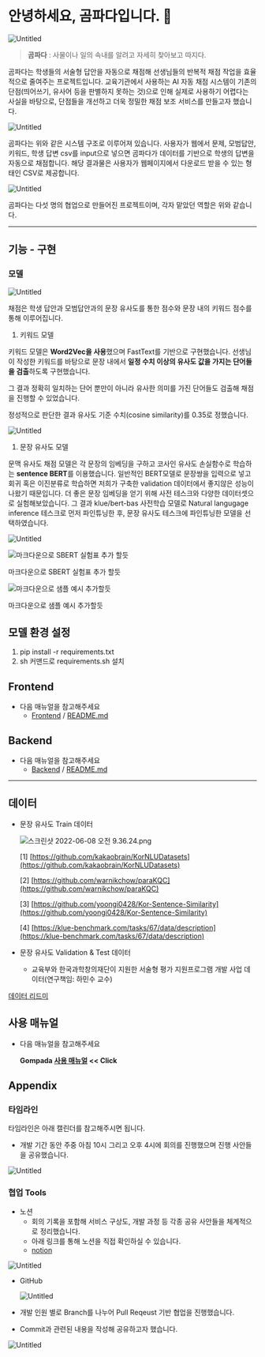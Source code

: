 # 안녕하세요, 곰파다입니다. 👋

![Untitled](ReadME%206bbc2437b908418bb5404eceba7358ee/Untitled.png)

> **곰파다** : 사물이나 일의 속내를 알려고 자세히 찾아보고 따지다.


곰파다는 학생들의 서술형 답안을 자동으로 채점해 선생님들의 반복적 채점 작업을 효율적으로 줄여주는 프로젝트입니다. 교육기관에서 사용하는 AI 자동 채점 시스템이 기존의 단점(띄어쓰기, 유사어 등을 판별하지 못하는 것)으로 인해 실제로 사용하기 어렵다는 사실을 바탕으로, 단점들을 개선하고 더욱 정밀한 채점 보조 서비스를 만들고자 했습니다.

![Untitled](ReadME%206bbc2437b908418bb5404eceba7358ee/Untitled%201.png)

곰파다는 위와 같은 시스템 구조로 이루어져 있습니다. 사용자가 웹에서 문제, 모범답안, 키워드, 학생 답변 csv를 input으로 넣으면 곰파다가 데이터를 기반으로 학생의 답변을 자동으로 채점합니다. 해당 결과물은 사용자가 웹페이지에서 다운로드 받을 수 있는 형태인 CSV로 제공합니다. 

![Untitled](ReadME%206bbc2437b908418bb5404eceba7358ee/Untitled%202.png)

곰파다는 다섯 명의 협업으로 만들어진 프로젝트이며, 각자 맡았던 역할은 위와 같습니다.

---


## 기능 - 구현

### 모델

![Untitled](ReadME%206bbc2437b908418bb5404eceba7358ee/Untitled%203.png)

채점은 학생 답안과 모범답안과의 문장 유사도를 통한 점수와  문장 내의 키워드 점수를 통해 이루어집니다.

1. 키워드 모델

키워드 모델은 **Word2Vec을 사용**했으며 FastText를 기반으로 구현했습니다. 선생님이 작성한 키워드를 바탕으로 문장 내에서 **일정 수치 이상의 유사도 값을 가지는 단어들을 검출**하도록 구현했습니다.

그 결과 정확히 일치하는 단어 뿐만이 아니라 유사한 의미를 가진 단어들도 검출해 채점을 진행할 수 있었습니다.

정성적으로 판단한 결과 유사도 기준 수치(cosine similarity)를 0.35로 정했습니다.

![Untitled](ReadME%206bbc2437b908418bb5404eceba7358ee/Untitled%204.png)

1. 문장 유사도 모델

문맥 유사도 채점 모델은 각 문장의 임베딩을 구하고 코사인 유사도 손실함수로 학습하는 **sentence BERT**를 이용했습니다. 일반적인 BERT모델로 문장쌍을 입력으로 넣고 회귀 혹은 이진분류로 학습하면 저희가 구축한 validation 데이터에서 좋지않은 성능이 나왔기 때문입니다. 더 좋은 문장 임베딩을 얻기 위해 사전 테스크와 다양한 데이터셋으로 실험해보았습니다.  그 결과 klue/bert-bas 사전학습 모델로 Natural langugage inference 테스크로 먼저 파인튜닝한 후,  문장 유사도 테스크에 파인튜닝한 모델을 선택하였습니다.

![Untitled](ReadME%206bbc2437b908418bb5404eceba7358ee/Untitled%205.png)

![마크다운으로 SBERT 실험표 추가 할듯](ReadME%206bbc2437b908418bb5404eceba7358ee/Untitled%206.png)

마크다운으로 SBERT 실험표 추가 할듯

![마크다운으로 샘플 예시 추가할듯](ReadME%206bbc2437b908418bb5404eceba7358ee/Untitled%207.png)

마크다운으로 샘플 예시 추가할듯

## 모델 환경 설정

1. pip install -r requirements.txt
2. sh 커맨드로 requirements.sh 설치

## Frontend

- 다음 매뉴얼을 참고해주세요
    - [Frontend](https://github.com/boostcampaitech3/final-project-level3-nlp-03/tree/main/frontend) / [README.md](https://github.com/boostcampaitech3/final-project-level3-nlp-03/blob/main/frontend/README.md)

## Backend

- 다음 매뉴얼을 참고해주세요
    - [Backend](https://github.com/boostcampaitech3/final-project-level3-nlp-03/tree/main/backend) / [README.md](https://github.com/boostcampaitech3/final-project-level3-nlp-03/blob/main/backend/README.md)

---

## 데이터

- 문장 유사도 Train 데이터
    
    ![스크린샷 2022-06-08 오전 9.36.24.png](ReadME%206bbc2437b908418bb5404eceba7358ee/%E1%84%89%E1%85%B3%E1%84%8F%E1%85%B3%E1%84%85%E1%85%B5%E1%86%AB%E1%84%89%E1%85%A3%E1%86%BA_2022-06-08_%E1%84%8B%E1%85%A9%E1%84%8C%E1%85%A5%E1%86%AB_9.36.24.png)
    
    [1] [https://github.com/kakaobrain/KorNLUDatasets](https://github.com/kakaobrain/KorNLUDatasets)
    
    [2] [https://github.com/warnikchow/paraKQC](https://github.com/warnikchow/paraKQC)
    
    [3] [https://github.com/yoongi0428/Kor-Sentence-Similarity](https://github.com/yoongi0428/Kor-Sentence-Similarity)
    
    [4] [https://klue-benchmark.com/tasks/67/data/description](https://klue-benchmark.com/tasks/67/data/description)
    
- 문장 유사도  Validation & Test 데이터
    - 교육부와 한국과학창의재단이 지원한 서술형 평가 지원프로그램 개발 사업 데이터(연구책임: 하민수 교수)

[데이터 리드미](https://www.notion.so/f98c957929bb4d1ea84c3909c1cd93d7)

## 사용 매뉴얼

- 다음 매뉴얼을 참고해주세요
    
    **Gompada [사용 매뉴얼](https://www.notion.so/6e830bd4d4b1490692312a57b18942a5)  << Click**
    

## Appendix

### 타임라인

타임라인은 아래 캘린더를 참고해주시면 됩니다.

- 개발 기간 동안 주중 아침 10시 그리고 오후 4시에 회의를 진행했으며 진행 사안들을 공유했습니다.

![Untitled](ReadME%206bbc2437b908418bb5404eceba7358ee/Untitled%208.png)

### 협업 Tools

- 노션
    - 회의 기록을 포함해 서비스 구상도, 개발 과정 등 각종 공유 사안들을 체계적으로 정리했습니다.
    - 아래 링크를 통해 노션을 직접 확인하실 수 있습니다.
    - [notion](https://www.notion.so/bb2336eeb90040058b183835c34f4006)

![Untitled](ReadME%206bbc2437b908418bb5404eceba7358ee/Untitled%209.png)

- GitHub
    
    ![Untitled](ReadME%206bbc2437b908418bb5404eceba7358ee/Untitled%2010.png)
    
- 개발 인원 별로 Branch를 나누어 Pull Reqeust 기반 협업을 진행했습니다.
- Commit과 관련된 내용을 작성해 공유하고자 했습니다.

![Untitled](ReadME%206bbc2437b908418bb5404eceba7358ee/Untitled%2011.png)

